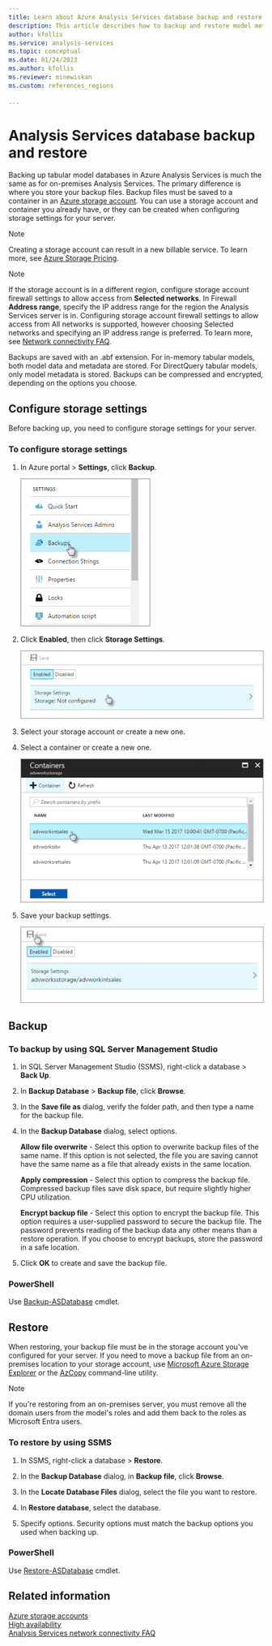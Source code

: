 ```yaml
---
title: Learn about Azure Analysis Services database backup and restore | Microsoft Docs
description: This article describes how to backup and restore model metadata and data from an Azure Analysis Services database.
author: kfollis
ms.service: analysis-services
ms.topic: conceptual
ms.date: 01/24/2023
ms.author: kfollis
ms.reviewer: minewiskan
ms.custom: references_regions 

---
```


# Analysis Services database backup and restore

Backing up tabular model databases in Azure Analysis Services is much the same as for on-premises Analysis Services. The primary difference is where you store your backup files. Backup files must be saved to a container in an [Azure storage account](/azure/storage/common/storage-account-create). You can use a storage account and container you already have, or they can be created when configuring storage settings for your server.

> [!NOTE]
> Creating a storage account can result in a new billable service. To learn more, see [Azure Storage Pricing](https://azure.microsoft.com/pricing/details/storage/blobs/).
> 
> 

> [!NOTE]
> If the storage account is in a different region, configure storage account firewall settings to allow access from **Selected networks**. In Firewall **Address range**, specify the IP address range for the region the Analysis Services server is in. Configuring storage account firewall settings to allow access from All networks is supported, however choosing Selected networks and specifying an IP address range is preferred. To learn more, see [Network connectivity FAQ](./analysis-services-network-faq.yml).

Backups are saved with an .abf extension. For in-memory tabular models, both model data and metadata are stored. For DirectQuery tabular models, only model metadata is stored. Backups can be compressed and encrypted, depending on the options you choose.


## Configure storage settings
Before backing up, you need to configure storage settings for your server.


### To configure storage settings
1.  In Azure portal > **Settings**, click **Backup**.

    ![Screenshot that shows Backups in Settings.](./media/analysis-services-backup/aas-backup-backups.png)

2.  Click **Enabled**, then click **Storage Settings**.

    ![Screenshot that shows Enabled button.](./media/analysis-services-backup/aas-backup-enable.png)

3. Select your storage account or create a new one.

4. Select a container or create a new one.

    ![Screenshot that shows selecting a container.](./media/analysis-services-backup/aas-backup-container.png)

5. Save your backup settings.

    ![Screenshot that shows Save backup settings.](./media/analysis-services-backup/aas-backup-save.png)

## Backup

### To backup by using SQL Server Management Studio

1. In SQL Server Management Studio (SSMS), right-click a database > **Back Up**.

2. In **Backup Database** > **Backup file**, click **Browse**.

3. In the **Save file as** dialog, verify the folder path, and then type a name for the backup file. 

4. In the **Backup Database** dialog, select options.

    **Allow file overwrite** - Select this option to overwrite backup files of the same name. If this option is not selected, the file you are saving cannot have the same name as a file that already exists in the same location.

    **Apply compression** - Select this option to compress the backup file. Compressed backup files save disk space, but require slightly higher CPU utilization. 

    **Encrypt backup file** - Select this option to encrypt the backup file. This option requires a user-supplied password to secure the backup file. The password prevents reading of the backup data any other means than a restore operation. If you choose to encrypt backups, store the password in a safe location.

5. Click **OK** to create and save the backup file.


### PowerShell
Use [Backup-ASDatabase](/powershell/module/sqlserver/backup-asdatabase) cmdlet.

## Restore
When restoring, your backup file must be in the storage account you've configured for your server. If you need to move a backup file from an on-premises location to your storage account, use [Microsoft Azure Storage Explorer](/azure/vs-azure-tools-storage-manage-with-storage-explorer) or the [AzCopy](/azure/storage/common/storage-use-azcopy-v10) command-line utility. 



> [!NOTE]
> If you're restoring from an on-premises server, you must remove all the domain users from the model's roles and add them back to the roles as Microsoft Entra users.
> 
> 

### To restore by using SSMS

1. In SSMS, right-click a database > **Restore**.

2. In the **Backup Database** dialog, in **Backup file**, click **Browse**.

3. In the **Locate Database Files** dialog, select the file you want to restore.

4. In **Restore database**, select the database.

5. Specify options. Security options must match the backup options you used when backing up.


### PowerShell

Use [Restore-ASDatabase](/powershell/module/sqlserver/restore-asdatabase) cmdlet.


## Related information

[Azure storage accounts](/azure/storage/common/storage-account-create)  
[High availability](analysis-services-bcdr.md)      
[Analysis Services network connectivity FAQ](analysis-services-network-faq.yml)
